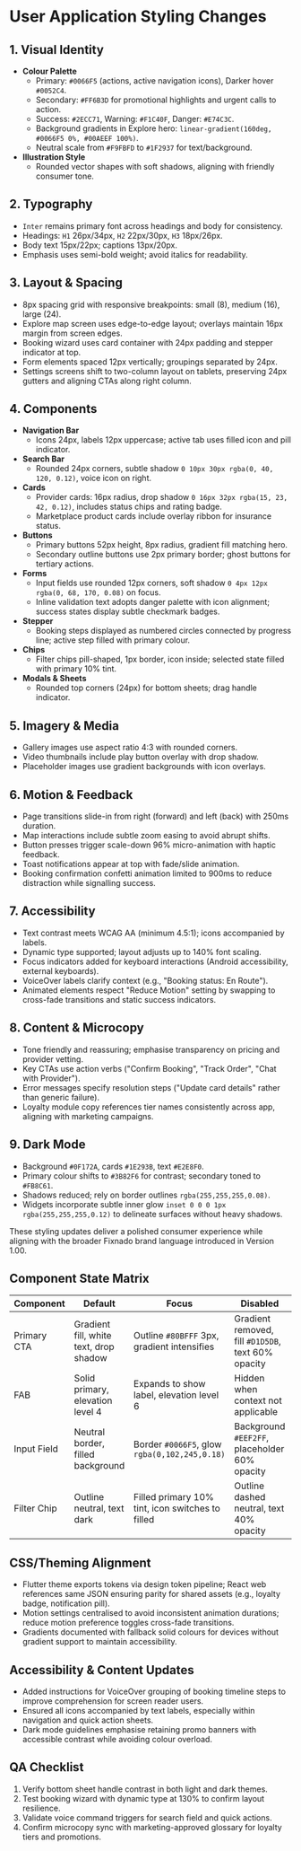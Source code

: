 # User Application Styling Changes

## 1. Visual Identity
- **Colour Palette**
  - Primary: `#0066F5` (actions, active navigation icons), Darker hover `#0052C4`.
  - Secondary: `#FF6B3D` for promotional highlights and urgent calls to action.
  - Success: `#2ECC71`, Warning: `#F1C40F`, Danger: `#E74C3C`.
  - Background gradients in Explore hero: `linear-gradient(160deg, #0066F5 0%, #00AEEF 100%)`.
  - Neutral scale from `#F9FBFD` to `#1F2937` for text/background.
- **Illustration Style**
  - Rounded vector shapes with soft shadows, aligning with friendly consumer tone.

## 2. Typography
- `Inter` remains primary font across headings and body for consistency.
- Headings: `H1` 26px/34px, `H2` 22px/30px, `H3` 18px/26px.
- Body text 15px/22px; captions 13px/20px.
- Emphasis uses semi-bold weight; avoid italics for readability.

## 3. Layout & Spacing
- 8px spacing grid with responsive breakpoints: small (8), medium (16), large (24).
- Explore map screen uses edge-to-edge layout; overlays maintain 16px margin from screen edges.
- Booking wizard uses card container with 24px padding and stepper indicator at top.
- Form elements spaced 12px vertically; groupings separated by 24px.
- Settings screens shift to two-column layout on tablets, preserving 24px gutters and aligning CTAs along right column.

## 4. Components
- **Navigation Bar**
  - Icons 24px, labels 12px uppercase; active tab uses filled icon and pill indicator.
- **Search Bar**
  - Rounded 24px corners, subtle shadow `0 10px 30px rgba(0, 40, 120, 0.12)`, voice icon on right.
- **Cards**
  - Provider cards: 16px radius, drop shadow `0 16px 32px rgba(15, 23, 42, 0.12)`, includes status chips and rating badge.
  - Marketplace product cards include overlay ribbon for insurance status.
- **Buttons**
  - Primary buttons 52px height, 8px radius, gradient fill matching hero.
  - Secondary outline buttons use 2px primary border; ghost buttons for tertiary actions.
- **Forms**
  - Input fields use rounded 12px corners, soft shadow `0 4px 12px rgba(0, 68, 170, 0.08)` on focus.
  - Inline validation text adopts danger palette with icon alignment; success states display subtle checkmark badges.
- **Stepper**
  - Booking steps displayed as numbered circles connected by progress line; active step filled with primary colour.
- **Chips**
  - Filter chips pill-shaped, 1px border, icon inside; selected state filled with primary 10% tint.
- **Modals & Sheets**
  - Rounded top corners (24px) for bottom sheets; drag handle indicator.

## 5. Imagery & Media
- Gallery images use aspect ratio 4:3 with rounded corners.
- Video thumbnails include play button overlay with drop shadow.
- Placeholder images use gradient backgrounds with icon overlays.

## 6. Motion & Feedback
- Page transitions slide-in from right (forward) and left (back) with 250ms duration.
- Map interactions include subtle zoom easing to avoid abrupt shifts.
- Button presses trigger scale-down 96% micro-animation with haptic feedback.
- Toast notifications appear at top with fade/slide animation.
- Booking confirmation confetti animation limited to 900ms to reduce distraction while signalling success.

## 7. Accessibility
- Text contrast meets WCAG AA (minimum 4.5:1); icons accompanied by labels.
- Dynamic type supported; layout adjusts up to 140% font scaling.
- Focus indicators added for keyboard interactions (Android accessibility, external keyboards).
- VoiceOver labels clarify context (e.g., "Booking status: En Route").
- Animated elements respect "Reduce Motion" setting by swapping to cross-fade transitions and static success indicators.

## 8. Content & Microcopy
- Tone friendly and reassuring; emphasise transparency on pricing and provider vetting.
- Key CTAs use action verbs ("Confirm Booking", "Track Order", "Chat with Provider").
- Error messages specify resolution steps ("Update card details" rather than generic failure).
- Loyalty module copy references tier names consistently across app, aligning with marketing campaigns.

## 9. Dark Mode
- Background `#0F172A`, cards `#1E293B`, text `#E2E8F0`.
- Primary colour shifts to `#3B82F6` for contrast; secondary toned to `#FB8C61`.
- Shadows reduced; rely on border outlines `rgba(255,255,255,0.08)`.
- Widgets incorporate subtle inner glow `inset 0 0 0 1px rgba(255,255,255,0.12)` to delineate surfaces without heavy shadows.

These styling updates deliver a polished consumer experience while aligning with the broader Fixnado brand language introduced in Version 1.00.

## Component State Matrix
| Component | Default | Focus | Disabled | Error |
| --- | --- | --- | --- | --- |
| Primary CTA | Gradient fill, white text, drop shadow | Outline `#80BFFF` 3px, gradient intensifies | Gradient removed, fill `#D1D5DB`, text 60% opacity | Background shifts to danger palette with white text |
| FAB | Solid primary, elevation level 4 | Expands to show label, elevation level 6 | Hidden when context not applicable | N/A |
| Input Field | Neutral border, filled background | Border `#0066F5`, glow `rgba(0,102,245,0.18)` | Background `#EEF2FF`, placeholder 60% opacity | Border `#E74C3C`, helper text red with icon |
| Filter Chip | Outline neutral, text dark | Filled primary 10% tint, icon switches to filled | Outline dashed neutral, text 40% opacity | Outline danger, text dark |

## CSS/Theming Alignment
- Flutter theme exports tokens via design token pipeline; React web references same JSON ensuring parity for shared assets (e.g., loyalty badge, notification pill).
- Motion settings centralised to avoid inconsistent animation durations; reduce motion preference toggles cross-fade transitions.
- Gradients documented with fallback solid colours for devices without gradient support to maintain accessibility.

## Accessibility & Content Updates
- Added instructions for VoiceOver grouping of booking timeline steps to improve comprehension for screen reader users.
- Ensured all icons accompanied by text labels, especially within navigation and quick action sheets.
- Dark mode guidelines emphasise retaining promo banners with accessible contrast while avoiding colour overload.

## QA Checklist
1. Verify bottom sheet handle contrast in both light and dark themes.
2. Test booking wizard with dynamic type at 130% to confirm layout resilience.
3. Validate voice command triggers for search field and quick actions.
4. Confirm microcopy sync with marketing-approved glossary for loyalty tiers and promotions.
